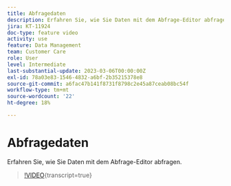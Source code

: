 ```yaml
---
title: Abfragedaten
description: Erfahren Sie, wie Sie Daten mit dem Abfrage-Editor abfragen.
jira: KT-11924
doc-type: feature video
activity: use
feature: Data Management
team: Customer Care
role: User
level: Intermediate
last-substantial-update: 2023-03-06T00:00:00Z
exl-id: 78a03e83-1546-4832-a6bf-2b35215378e8
source-git-commit: a6fac47b141f8731f8798c2e45a87ceab08bc54f
workflow-type: tm+mt
source-wordcount: '22'
ht-degree: 18%

---
```


# Abfragedaten

Erfahren Sie, wie Sie Daten mit dem Abfrage-Editor abfragen.

>[!VIDEO](https://video.tv.adobe.com/v/3415814?quality=12&learn=on){transcript=true}
